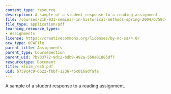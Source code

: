 ```yaml
---
content_type: resource
description: A sample of a student response to a reading assignment.
file: /courses/21h-931-seminar-in-historical-methods-spring-2004/b759c4c96522fbbf123645c016adfafa_kloim_res5.pdf
file_type: application/pdf
learning_resource_types:
- Assignments
license: https://creativecommons.org/licenses/by-nc-sa/4.0/
ocw_type: OCWFile
parent_title: Assignments
parent_type: CourseSection
parent_uid: 7b933772-9dc2-bdb9-492a-550e01885df7
resourcetype: Document
title: kloim_res5.pdf
uid: b759c4c9-6522-fbbf-1236-45c016adfafa
---
```

A sample of a student response to a reading assignment.